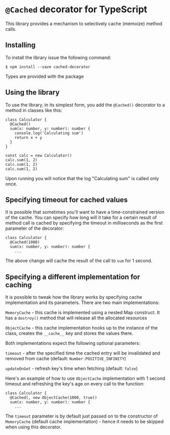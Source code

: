 # `@Cached` decorator for TypeScript

This library provides a mechanism to selectively cache (memoize) method calls.

## Installing

To install the library issue the following command:

```
$ npm install --save cached-decorator
```

Types are provided with the package

## Using the library

To use the library, in its simplest form, you add the `@Cached()` decorator to a method in classes like this:

```
class Calculator {
  @Cached()
  sum(x: number, y: number): number {
    console.log('Calculating sum')
    return x + y
  }
}

const calc = new Calculator()
calc.sum(1, 2)
calc.sum(1, 2)
calc.sum(1, 2)
```

Upon running you will notice that the log "Calculating sum" is called only once.

## Specifying timeout for cached values

It is possible that sometimes you'll want to have a time-constrained version of the cache. You can specify how long will it take for a certain result of method call is cached by specifying the timeout in milliseconds as the first parameter of the decorator:

```
class Calculator {
  @Cached(1000)
  sum(x: number, y: number): number {
    ...
```

The above change will cache the result of the call to `sum` for 1 second.

## Specifying a different implementation for caching

It is possible to tweak how the library works by specifying cache implementation and its parameters. There are two main implementations:

`MemoryCache` - this cache is implemented using a nested Map construct. It has a `destroy()` method that will release all the allocated resources

`ObjectCache` - this cache implementation hooks up to the instance of the class, creates the `__cache__` key and stores the values there.

Both implementations expect the following optional parameters:

`timeout` - after the specified time the cached entry will be invalidated and removed from cache (default: `Number.POSITIVE_INFINITY`)

`updateOnGet` - refresh key's time when fetching (default: `false`)

Here's an example of how to use `ObjectCache` implementation with 1 second timeout and refreshing the key's age on every call to the function:

```
class Calculator {
  @Cached(, new ObjectCache(1000, true))
  sum(x: number, y: number): number {
    ...
```

The `timeout` parameter is by default just passed on to the constructor of `MemoryCache` (default cache implementation) - hence it needs to be skipped when using this decorator.

